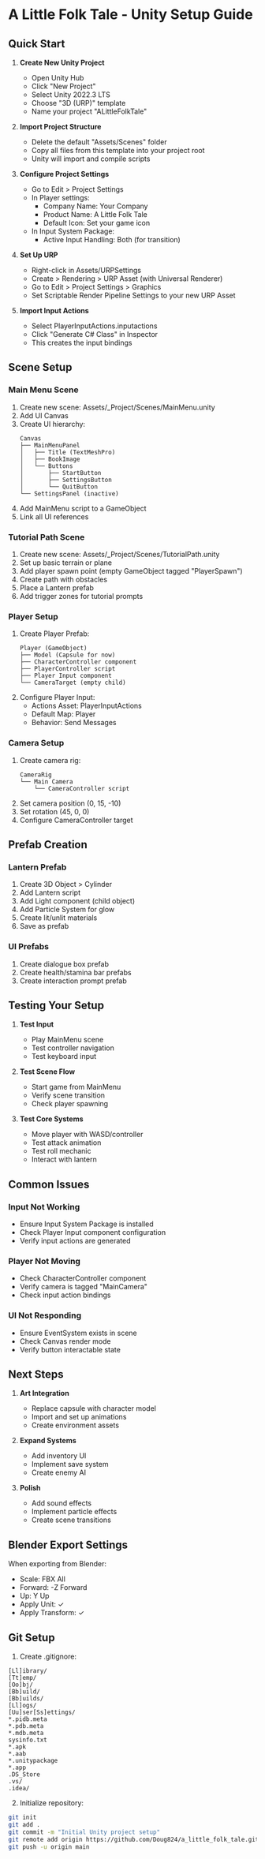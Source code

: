 # A Little Folk Tale - Unity Setup Guide

## Quick Start

1. **Create New Unity Project**
   - Open Unity Hub
   - Click "New Project"
   - Select Unity 2022.3 LTS
   - Choose "3D (URP)" template
   - Name your project "ALittleFolkTale"

2. **Import Project Structure**
   - Delete the default "Assets/Scenes" folder
   - Copy all files from this template into your project root
   - Unity will import and compile scripts

3. **Configure Project Settings**
   - Go to Edit > Project Settings
   - In Player settings:
     - Company Name: Your Company
     - Product Name: A Little Folk Tale
     - Default Icon: Set your game icon
   - In Input System Package:
     - Active Input Handling: Both (for transition)

4. **Set Up URP**
   - Right-click in Assets/URPSettings
   - Create > Rendering > URP Asset (with Universal Renderer)
   - Go to Edit > Project Settings > Graphics
   - Set Scriptable Render Pipeline Settings to your new URP Asset

5. **Import Input Actions**
   - Select PlayerInputActions.inputactions
   - Click "Generate C# Class" in Inspector
   - This creates the input bindings

## Scene Setup

### Main Menu Scene
1. Create new scene: Assets/_Project/Scenes/MainMenu.unity
2. Add UI Canvas
3. Create UI hierarchy:
   ```
   Canvas
   ├── MainMenuPanel
   │   ├── Title (TextMeshPro)
   │   ├── BookImage
   │   └── Buttons
   │       ├── StartButton
   │       ├── SettingsButton
   │       └── QuitButton
   └── SettingsPanel (inactive)
   ```
4. Add MainMenu script to a GameObject
5. Link all UI references

### Tutorial Path Scene
1. Create new scene: Assets/_Project/Scenes/TutorialPath.unity
2. Set up basic terrain or plane
3. Add player spawn point (empty GameObject tagged "PlayerSpawn")
4. Create path with obstacles
5. Place a Lantern prefab
6. Add trigger zones for tutorial prompts

### Player Setup
1. Create Player Prefab:
   ```
   Player (GameObject)
   ├── Model (Capsule for now)
   ├── CharacterController component
   ├── PlayerController script
   ├── Player Input component
   └── CameraTarget (empty child)
   ```
2. Configure Player Input:
   - Actions Asset: PlayerInputActions
   - Default Map: Player
   - Behavior: Send Messages

### Camera Setup
1. Create camera rig:
   ```
   CameraRig
   └── Main Camera
       └── CameraController script
   ```
2. Set camera position (0, 15, -10)
3. Set rotation (45, 0, 0)
4. Configure CameraController target

## Prefab Creation

### Lantern Prefab
1. Create 3D Object > Cylinder
2. Add Lantern script
3. Add Light component (child object)
4. Add Particle System for glow
5. Create lit/unlit materials
6. Save as prefab

### UI Prefabs
1. Create dialogue box prefab
2. Create health/stamina bar prefabs
3. Create interaction prompt prefab

## Testing Your Setup

1. **Test Input**
   - Play MainMenu scene
   - Test controller navigation
   - Test keyboard input

2. **Test Scene Flow**
   - Start game from MainMenu
   - Verify scene transition
   - Check player spawning

3. **Test Core Systems**
   - Move player with WASD/controller
   - Test attack animation
   - Test roll mechanic
   - Interact with lantern

## Common Issues

### Input Not Working
- Ensure Input System Package is installed
- Check Player Input component configuration
- Verify input actions are generated

### Player Not Moving
- Check CharacterController component
- Verify camera is tagged "MainCamera"
- Check input action bindings

### UI Not Responding
- Ensure EventSystem exists in scene
- Check Canvas render mode
- Verify button interactable state

## Next Steps

1. **Art Integration**
   - Replace capsule with character model
   - Import and set up animations
   - Create environment assets

2. **Expand Systems**
   - Add inventory UI
   - Implement save system
   - Create enemy AI

3. **Polish**
   - Add sound effects
   - Implement particle effects
   - Create scene transitions

## Blender Export Settings
When exporting from Blender:
- Scale: FBX All
- Forward: -Z Forward  
- Up: Y Up
- Apply Unit: ✓
- Apply Transform: ✓

## Git Setup
1. Create .gitignore:
```
[Ll]ibrary/
[Tt]emp/
[Oo]bj/
[Bb]uild/
[Bb]uilds/
[Ll]ogs/
[Uu]ser[Ss]ettings/
*.pidb.meta
*.pdb.meta
*.mdb.meta
sysinfo.txt
*.apk
*.aab
*.unitypackage
*.app
.DS_Store
.vs/
.idea/
```

2. Initialize repository:
```bash
git init
git add .
git commit -m "Initial Unity project setup"
git remote add origin https://github.com/Doug824/a_little_folk_tale.git
git push -u origin main
```